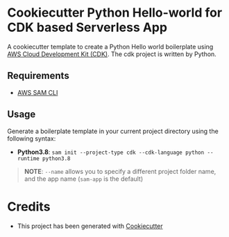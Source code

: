 # Cookiecutter Python Hello-world for CDK based Serverless App

A cookiecutter template to create a Python Hello world boilerplate using [AWS Cloud Development Kit (CDK)](https://github.com/aws/aws-cdk).
The cdk project is written by Python.

## Requirements

* [AWS SAM CLI](https://github.com/awslabs/aws-sam-cli)

## Usage

Generate a boilerplate template in your current project directory using the following syntax:

* **Python3.8**: `sam init --project-type cdk --cdk-language python --runtime python3.8`

> **NOTE**: ``--name`` allows you to specify a different project folder name, and the app name (`sam-app` is the default)

# Credits

* This project has been generated with [Cookiecutter](https://github.com/audreyr/cookiecutter)

